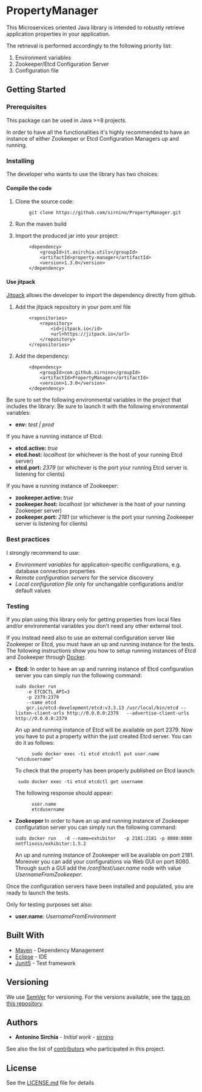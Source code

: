 

# PropertyManager

This Microservices oriented Java library is intended to robustly retrieve application properties in your application.

The retrieval is performed accordingly to the following priority list:
1. Environment variables
2. Zookeeper/Etcd Configuration Server
3. Configuration file


## Getting Started

### Prerequisites

This package can be used in Java >=8 projects.

In order to have all the functionalities it's highly recommended to have an instance of either Zookeeper or Etcd Configuration Managers up and running.

### Installing

The developer who wants to use the library has two choices:

#### Compile the code

1) Clone the source code: 

    		git clone https://github.com/sirnino/PropertyManager.git

2) Run the maven build

3) Import the produced jar into your project:

		    <dependency>
			    <groupId>it.asirchia.utils</groupId>
			    <artifactId>property-manager</artifactId>
			    <version>1.3.0</version>
		    </dependency>
    
#### Use jitpack
[Jitpack](https://jitpack.io) allows the developer to import the dependency directly from github.

1) Add the jitpack repository in your pom.xml file

			<repositories>
				<repository>
					<id>jitpack.io</id>
					<url>https://jitpack.io</url>
				</repository>
			</repositories>
	
2) Add the dependency:

			<dependency>
				<groupId>com.github.sirnino</groupId>
				<artifactId>PropertyManager</artifactId>
				<version>1.3.0</version>
			</dependency>

Be sure to set the following environmental variables in the project that includes the library:
Be sure to launch it with the following environmental variables:
* **env:** *test | prod*

If you have a running instance of Etcd:
* **etcd.active:** *true*
* **etcd.host:** *localhost* (or whichever is the host of your running Etcd server)
* **etcd.port:** *2379*  (or whichever is the port your running Etcd server is listening for clients)

If you have a running instance of Zookeeper:
* **zookeeper.active:** *true*
* **zookeeper.host:** *localhost* (or whichever is the host of your running Zookeeper server)
* **zookeeper.port:** *2181* (or whichever is the port  your running Zookeeper server is listening for clients)

### Best practices

I strongly recommend to use:
* *Environment variables* for application-specific configurations, e.g. database connection properties
* *Remote configuration servers* for the service discovery
* *Local configuration file* only for unchangable configurations and/or default values

### Testing

If you plan using this library only for getting properties from local files and/or environmental variables you don't need any other external tool.

If you instead need also to use an external configuration server like Zookeeper or Etcd, you must have an up and running instance for the tests.
The following instructions show you how to setup running instances of Etcd and Zookeeper through [Docker](https://www.docker.com/).

* **Etcd:**
In order to have an up and running instance of Etcd configuration server you can simply run the following command:

      sudo docker run 
          -e ETCDCTL_API=3  
          -p 2379:2379 
          --name etcd  
          gcr.io/etcd-development/etcd:v3.3.13 /usr/local/bin/etcd --listen-client-urls http://0.0.0.0:2379   --advertise-client-urls http://0.0.0.0:2379

  An up and running instance of Etcd will be available on port 2379.
Now you have to put a property within the just created Etcd server. You can do it as follows:
			
			sudo docker exec -ti etcd etcdctl put user.name "etcdusername"

  To check that the property has been properly published on Etcd launch:
			
       sudo docker exec -ti etcd etcdctl get username

  The following response should appear:
		
			user.name
			etcdusername

* **Zookeeper**
In order to have an up and running instance of Zookeeper configuration server you can simply run the following command:

      sudo docker run   -d --name=exhibitor   -p 2181:2181 -p 8080:8080   netflixoss/exhibitor:1.5.2

  An up and running instance of Zookeeper will be available on port 2181.
  Moreover you can add your configurations via Web GUI on port 8080. Through such a GUI add the */conf/test/user.name* node with value *UsernameFromZookeeper*.

Once the configuration servers have been installed and populated, you are ready to launch the tests.

Only for testing purposes set also:
* **user.name**: *UsernameFromEnvironment*

## Built With

* [Maven](https://maven.apache.org/) - Dependency Management
* [Eclipse](https://www.eclipse.org/) -  IDE
* [Junit5](https://junit.org/junit5/) - Test framework

## Versioning

We use [SemVer](http://semver.org/) for versioning. For the versions available, see the [tags on this repository](https://github.com/sirnino/PropertyManager/tags). 

## Authors

* **Antonino Sirchia** - *Initial work* - [sirnino](https://github.com/sirnino)

See also the list of [contributors](https://github.com/sirnino/PropertyManager/contributors) who participated in this project.

## License

See the [LICENSE.md](LICENSE.md) file for details
